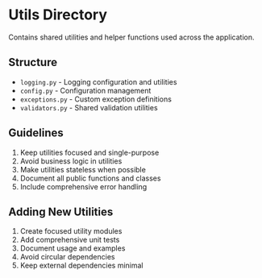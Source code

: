 # Utils Directory

Contains shared utilities and helper functions used across the application.

## Structure

- `logging.py` - Logging configuration and utilities
- `config.py` - Configuration management
- `exceptions.py` - Custom exception definitions
- `validators.py` - Shared validation utilities

## Guidelines

1. Keep utilities focused and single-purpose
2. Avoid business logic in utilities
3. Make utilities stateless when possible
4. Document all public functions and classes
5. Include comprehensive error handling

## Adding New Utilities

1. Create focused utility modules
2. Add comprehensive unit tests
3. Document usage and examples
4. Avoid circular dependencies
5. Keep external dependencies minimal 